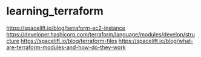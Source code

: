 # learning_terraform
https://spacelift.io/blog/terraform-ec2-instance
https://developer.hashicorp.com/terraform/language/modules/develop/structure
https://spacelift.io/blog/terraform-files
https://spacelift.io/blog/what-are-terraform-modules-and-how-do-they-work
